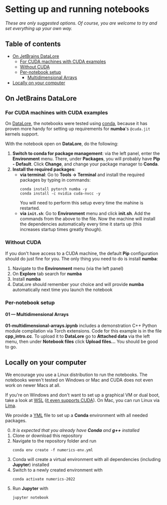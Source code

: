 # Setting up and running notebooks

*These are only suggested options.
Of course, you are welcome to try and set everything up your own way.*

## Table of contents
* [On JetBrains DataLore](#on-jetbrains-datalore)
  * [For CUDA machines with CUDA examples](#for-cuda-machines-with-cuda-examples)
  * [Without CUDA](#without-cuda)
  * [Per-notebook setup](#per-notebook-setup)
    * [Multidimensional Arrays](#01---multidimensional-arrays)
* [Locally on your computer](#locally-on-your-computer)

## On JetBrains DataLore

### For CUDA machines with CUDA examples

On [DataLore](https://datalore.jetbrains.com/), the notebooks were tested using [conda](https://docs.conda.io/en/latest/), because it has proven more handy for setting up requirements for **numba**'s `@cuda.jit` kernels support.

With the notebook open on **DataLore**, do the following:

1. **Switch to conda for package management**: via the left panel, enter the **Environment** menu.
There, under **Packages**, you will probably have **Pip - Default**.
Click **Change**, and change your package manager to **Conda**.
1. **Install the required packages**:
   * **via terminal**: Go to **Tools -> Terminal** and install the required packages by typing in commands:
     ```shell
     conda install pytorch numba -y
     conda install -c nvidia cuda-nvcc -y
     ```
     You will need to perform this setup every time the mahine is restarted.
   * **via `init.sh`**: Go to **Environment** menu and click **init.sh**. Add the commands from the above to the file.
   Now the machine will install the dependencies automatically every time it starts up (this increases startup times greatly though).

### Without CUDA

If you don't have access to a CUDA machine, the default **Pip** configuration should do just fine for you.
The only thing you need to do is install **numba**:
1. Navigate to the **Environment** menu (via the left panel)
2. On **Explore** tab search for **numba**
3. Install **numba**
4. DataLore should remember your choice and will provide **numba** automatically next time you launch the notebook

### Per-notebook setup

#### 01 &mdash;  Multidimensional Arrays

**01-multidimensional-arrays.ipynb** includes a demonstration C++ Python module compilation via Torch extensions.
Code for this example is in the file **cpp_intro.cc**.
To upload it to **DataLore** go to **Attached data** via the left menu, then under **Notebook files** click **Upload files...**
You should be good to go.

## Locally on your computer

We encourage you use a Linux distribution to run the notebooks.
The notebooks weren't tested on Windows or Mac and CUDA does not even work on newer Macs at all.

If you're on Windows and don't want to set up a graphical VM or dual boot, take a look at [WSL](https://learn.microsoft.com/en-us/windows/wsl/install) ([it even supports CUDA](https://docs.nvidia.com/cuda/wsl-user-guide/index.html)).
On Mac, you can run Linux via [Lima](https://github.com/lima-vm/lima).

We provide a [YML](numerics-env.yml) file to set up a **Conda** environment with all needed packages.

0. _It is expected that you already have **Conda** and **g++** installed_
1. Clone or download this repository
1. Navigate to the repository folder and run
   ```
   conda env create -f numerics-env.yml
   ```
1. Conda will create a virtual environment with all dependencies (including **Jupyter**) installed
1. Switch to a newly created environment with
   ```
   conda activate numerics-2022
   ```
1. Run **Jupyter** with
   ```
   jupyter notebook
   ```
